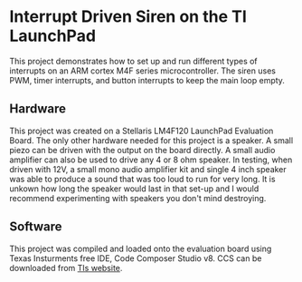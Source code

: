 # Interrupt Driven Siren on the TI LaunchPad
This project demonstrates how to set up and run different types of interrupts on an ARM cortex M4F series microcontroller.  The siren uses PWM, timer interrupts, and button interrupts to keep the main loop empty.

## Hardware
This project was created on a Stellaris LM4F120 LaunchPad Evaluation Board.  The only other hardware needed for this project is a speaker.  A small piezo can be driven with the output on the board directly.  A small audio amplifier can also be used to drive any 4 or 8 ohm speaker.  In testing, when driven with 12V, a small mono audio amplifier kit and single 4 inch speaker was able to produce a sound that was too loud to run for very long.  It is unkown how long the speaker would last in that set-up and I would recommend experimenting with speakers you don't mind destroying.

## Software
This project was compiled and loaded onto the evaluation board using Texas Insturments free IDE, Code Composer Studio v8.  CCS can be downloaded from [TIs website](http://www.ti.com/tool/CCSTUDIO).